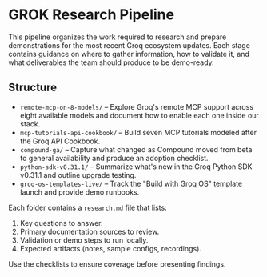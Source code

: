 # GROK Research Pipeline

This pipeline organizes the work required to research and prepare demonstrations for the most recent Groq ecosystem updates. Each stage contains guidance on where to gather information, how to validate it, and what deliverables the team should produce to be demo-ready.

## Structure

- `remote-mcp-on-8-models/` – Explore Groq's remote MCP support across eight available models and document how to enable each one inside our stack.
- `mcp-tutorials-api-cookbook/` – Build seven MCP tutorials modeled after the Groq API Cookbook.
- `compound-ga/` – Capture what changed as Compound moved from beta to general availability and produce an adoption checklist.
- `python-sdk-v0.31.1/` – Summarize what's new in the Groq Python SDK v0.31.1 and outline upgrade testing.
- `groq-os-templates-live/` – Track the "Build with Groq OS" template launch and provide demo runbooks.

Each folder contains a `research.md` file that lists:

1. Key questions to answer.
2. Primary documentation sources to review.
3. Validation or demo steps to run locally.
4. Expected artifacts (notes, sample configs, recordings).

Use the checklists to ensure coverage before presenting findings.
